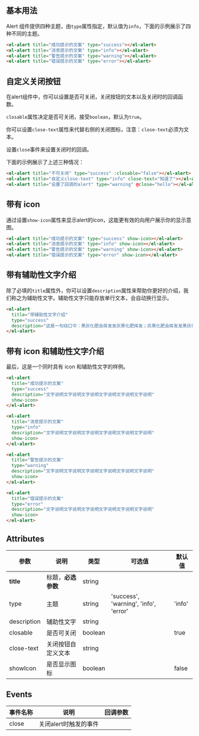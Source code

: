 <script>
  export default {
    methods: {
      hello() {
        alert('Hello World!');
      }
    }
  }
</script>
<style>
  .demo-box.demo-alert .el-alert {
    margin: 20px 0 0;
  }
</style>

## 基本用法

Alert 组件提供四种主题，由`type`属性指定，默认值为`info`，下面的示例展示了四种不同的主题。

<div class="demo-box demo-alert">
  <el-alert title="成功提示的文案" type="success"></el-alert>
  <el-alert title="消息提示的文案" type="info"></el-alert>
  <el-alert title="警告提示的文案" type="warning"></el-alert>
  <el-alert title="错误提示的文案" type="error"></el-alert>
</div>

```html
<el-alert title="成功提示的文案" type="success"></el-alert>
<el-alert title="消息提示的文案" type="info"></el-alert>
<el-alert title="警告提示的文案" type="warning"></el-alert>
<el-alert title="错误提示的文案" type="error"></el-alert>
```

## 自定义关闭按钮

在alert组件中，你可以设置是否可关闭，关闭按钮的文本以及关闭时的回调函数。

`closable`属性决定是否可关闭，接受`boolean`，默认为`true`。

你可以设置`close-text`属性来代替右侧的关闭图标，注意：`close-text`必须为文本。

设置`close`事件来设置关闭时的回调。

下面的示例展示了上述三种情况：

<div class="demo-box demo-alert">
  <el-alert title="不可关闭的alert" type="success" :closable="false"></el-alert>
  <el-alert title="自定义close-text" type="info" close-text="知道了"></el-alert>
  <el-alert title="设置了回调的alert" type="warning" @close="hello"></el-alert>
</div>

```html
<el-alert title="不可关闭" type="success" :closable="false"></el-alert>
<el-alert title="自定义close-text" type="info" close-text="知道了"></el-alert>
<el-alert title="设置了回调的alert" type="warning" @close="hello"></el-alert>
```

## 带有 icon

通过设置`show-icon`属性来显示alert的icon，这能更有效的向用户展示你的显示意图。

<div class="demo-box demo-alert">
  <el-alert title="成功提示的文案" type="success" show-icon></el-alert>
  <el-alert title="消息提示的文案" type="info" show-icon></el-alert>
  <el-alert title="警告提示的文案" type="warning" show-icon></el-alert>
  <el-alert title="错误提示的文案" type="error" show-icon></el-alert>
</div>

```html
<el-alert title="成功提示的文案" type="success" show-icon></el-alert>
<el-alert title="消息提示的文案" type="info" show-icon></el-alert>
<el-alert title="警告提示的文案" type="warning" show-icon></el-alert>
<el-alert title="错误提示的文案" type="error" show-icon></el-alert>
```

## 带有辅助性文字介绍

除了必填的`title`属性外，你可以设置`description`属性来帮助你更好的介绍，我们称之为辅助性文字。辅助性文字只能存放单行文本，会自动换行显示。

<div class="demo-box demo-alert">
  <el-alert title="带辅助性文字介绍" type="success" description="这是一句绕口令：黑灰化肥会挥发发灰黑化肥挥发；灰黑化肥会挥发发黑灰化肥发挥。 黑灰化肥会挥发发灰黑化肥黑灰挥发化为灰……"></el-alert>
</div>

```html
<el-alert
  title="带辅助性文字介绍"
  type="success"
  description="这是一句绕口令：黑灰化肥会挥发发灰黑化肥挥发；灰黑化肥会挥发发黑灰化肥发挥。 黑灰化肥会挥发发灰黑化肥黑灰挥发化为灰……">
</el-alert>
```

## 带有 icon 和辅助性文字介绍

最后，这是一个同时具有 icon 和辅助性文字的样例。

<div class="demo-box demo-alert">
  <el-alert title="成功提示的文案" type="success" description="文字说明文字说明文字说明文字说明文字说明文字说明" show-icon></el-alert>
  <el-alert title="消息提示的文案" type="info" description="文字说明文字说明文字说明文字说明文字说明文字说明" show-icon></el-alert>
  <el-alert title="警告提示的文案" type="warning" description="文字说明文字说明文字说明文字说明文字说明文字说明" show-icon></el-alert>
  <el-alert title="错误提示的文案" type="error" description="文字说明文字说明文字说明文字说明文字说明文字说明" show-icon></el-alert>
</div>

```html
<el-alert
  title="成功提示的文案"
  type="success"
  description="文字说明文字说明文字说明文字说明文字说明文字说明"
  show-icon>
</el-alert>

<el-alert
  title="消息提示的文案"
  type="info"
  description="文字说明文字说明文字说明文字说明文字说明文字说明"
  show-icon>
</el-alert>

<el-alert
  title="警告提示的文案"
  type="warning"
  description="文字说明文字说明文字说明文字说明文字说明文字说明"
  show-icon>
</el-alert>

<el-alert
  title="错误提示的文案"
  type="error"
  description="文字说明文字说明文字说明文字说明文字说明文字说明"
  show-icon>
</el-alert>
```

## Attributes
| 参数      | 说明          | 类型      | 可选值                           | 默认值  |
|---------- |-------------- |---------- |--------------------------------  |-------- |
| **title** | 标题，**必选参数** | string | | |
| type | 主题 | string | 'success', 'warning', 'info', 'error' | 'info' |
| description | 辅助性文字 | string | | |
| closable | 是否可关闭 | boolean | | true |
| close-text | 关闭按钮自定义文本 | string | | |
| showIcon | 是否显示图标 | boolean | | false |


## Events
| 事件名称 | 说明 | 回调参数 |
|---------- |-------- |---------- |
| close | 关闭alert时触发的事件 |  |
